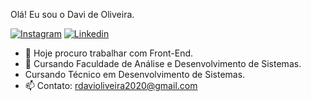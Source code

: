 Olá! Eu sou o Davi de Oliveira.

[![Instagram](https://img.shields.io/badge/Instagram-E4405F?style=for-the-badge&logo=instagram&logoColor=white)](https://www.instagram.com/davi__oliveira.__/)
[![Linkedin](https://img.shields.io/badge/LinkedIn-0077B5?style=for-the-badge&logo=linkedin&logoColor=white)](https://www.linkedin.com/in/davi-de-oliveira-rosa-2224aa284/)

- 🔭 Hoje procuro trabalhar com Front-End.
- 🌱 Cursando Faculdade de Análise e Desenvolvimento de Sistemas.
- Cursando Técnico em Desenvolvimento de  Sistemas.
- 📫 Contato: rdavioliveira2020@gmail.com 

